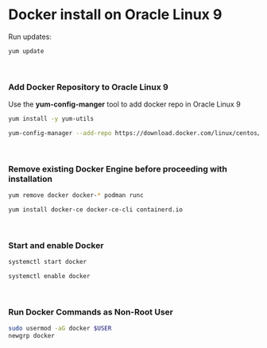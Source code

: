 # Docker install on Oracle Linux 9

Run updates:
```sh
yum update
```

&nbsp;
### Add Docker Repository to Oracle Linux 9

Use the **yum-config-manger** tool to add docker repo in Oracle Linux 9
```sh
yum install -y yum-utils
```

```sh
yum-config-manager --add-repo https://download.docker.com/linux/centos/docker-ce.repo
```

&nbsp;
### Remove existing Docker Engine before proceeding with installation

```sh
yum remove docker docker-* podman runc
```

```sh
yum install docker-ce docker-ce-cli containerd.io
```

&nbsp;
### Start and enable Docker

```sh
systemctl start docker
```

```sh
systemctl enable docker
```

&nbsp;
### Run Docker Commands as Non-Root User
```sh
sudo usermod -aG docker $USER 
newgrp docker
```
